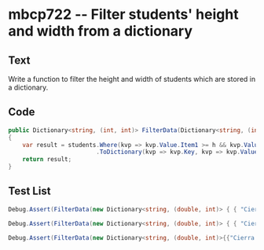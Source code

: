 # mbcp722 -- Filter students' height and width from a dictionary

## Text

Write a function to filter the height and width of students which are stored in a dictionary.

## Code

```csharp
public Dictionary<string, (int, int)> FilterData(Dictionary<string, (int, int)> students, int h, int w)
{
    var result = students.Where(kvp => kvp.Value.Item1 >= h && kvp.Value.Item2 >= w)
                         .ToDictionary(kvp => kvp.Key, kvp => kvp.Value);
    return result;
}
```

## Test List

```csharp
Debug.Assert(FilterData(new Dictionary<string, (double, int)> { { "Cierra Vega", (6.2, 70) }, { "Alden Cantrell", (5.9, 65) }, { "Kierra Gentry", (6.0, 68) }, { "Pierre Cox", (5.8, 66) } }, 6.0, 70).SequenceEqual(new Dictionary<string, (double, int)> { { "Cierra Vega", (6.2, 70) } }));
```

```csharp
Debug.Assert(FilterData(new Dictionary<string, (double, int)> { { "Cierra Vega", (6.2, 70) }, { "Alden Cantrell", (5.9, 65) }, { "Kierra Gentry", (6.0, 68) }, { "Pierre Cox", (5.8, 66) } }, 5.9, 67).SequenceEqual(new Dictionary<string, (double, int)> { { "Cierra Vega", (6.2, 70) }, { "Kierra Gentry", (6.0, 68) } }));
```

```csharp
Debug.Assert(FilterData(new Dictionary<string, (double, int)>{{"Cierra Vega", (6.2, 70)}, {"Alden Cantrell", (5.9, 65)}, {"Kierra Gentry", (6.0, 68)}, {"Pierre Cox", (5.8, 66)}}, 5.7, 64).SequenceEqual(new Dictionary<string, (double, int)>{{"Cierra Vega", (6.2, 70)}, {"Alden Cantrell", (5.9, 65)}, {"Kierra Gentry", (6.0, 68)}, {"Pierre Cox", (5.8, 66)}}));
```
